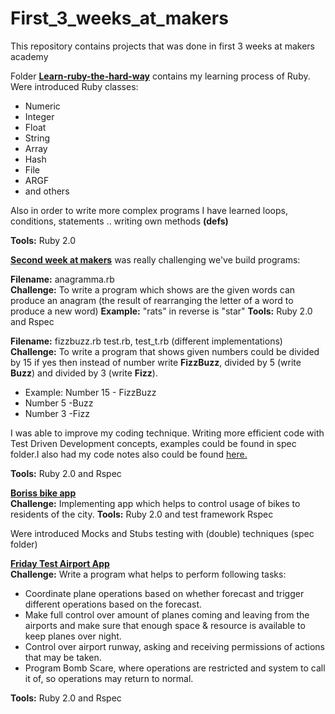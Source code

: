 ﻿First_3_weeks_at_makers
=======================

<p>This repository contains projects that was done in first 3 weeks at makers academy</p>
Folder <a href="https://github.com/violentr/First_3_weeks_at_makers/tree/master/Learn-the-ruby-hard-way-week1"><b>Learn-ruby-the-hard-way</b></a> contains my learning process of Ruby.
Were introduced Ruby classes:
 <ul><li>Numeric</li>
 <li>Integer</li>
 <li>Float</li>
 <li>String</li>
 <li>Array</li>
 <li>Hash</li>
 <li>File</li>
 <li>ARGF</li>
 <li> and others</li>
 </ul>
 <p>Also in order to write more complex programs I have learned loops, conditions, statements .. writing own methods <b>(defs)</b></p>
<b>Tools:</b> Ruby 2.0

<a href="https://github.com/violentr/First_3_weeks_at_makers/tree/master/week2"><b>Second week at makers</b></a> was really challenging we've build programs: 

<b>Filename:</b> anagramma.rb</br>
<b>Challenge:</b> To write a program which shows are the given words can produce an anagram (the result of rearranging the letter of a word to produce a new word)
<b>Example:</b> "rats" in reverse is "star"
<b>Tools:</b> Ruby 2.0 and Rspec
 
<b>Filename:</b> fizzbuzz.rb test.rb, test_t.rb (different implementations)</br>
<b>Challenge:</b> To write a program that shows given numbers could be divided by 15 if yes then instead of number write <b>FizzBuzz</b>, divided by 5 (write <b>Buzz</b>) and divided by 3 (write <b>Fizz</b>).
<ul>
<li>Example: Number 15 - FizzBuzz</li>
<li>Number 5 -Buzz</li>
<li>Number 3 -Fizz</li>
</ul>
<p>I was able to improve my coding technique.
Writing more efficient code with Test Driven Development concepts, examples could be found in spec folder.I also had my code notes also could be found <a href="https://github.com/violentr/First_3_weeks_at_makers/tree/master/week2">here.</a></p>
<b>Tools:</b> Ruby 2.0 and Rspec

<a href="https://github.com/violentr/First_3_weeks_at_makers/tree/master/boriss-bike-app"><b>Boriss bike app</b></a></br>
<b>Challenge:</b> Implementing app which helps to control usage of bikes to residents of the city.
<b>Tools:</b> Ruby 2.0 and test framework Rspec
<p>Were introduced Mocks and Stubs testing with (double) techniques (spec folder)</p>

<a href="https://github.com/violentr/First_3_weeks_at_makers/tree/master/Friday-Test-Airport-App"><b>Friday Test Airport App</b></a></br>
<b>Challenge:</b> Write a program what helps to perform following tasks:
<ul>
<li>Coordinate plane operations based on whether forecast and trigger different operations based on the forecast.</li>
<li>Make full control over amount of planes coming and leaving from the airports and make sure that enough space & resource is available to keep planes over night.</li>
<li>Control over airport runway, asking and receiving permissions of actions that may be taken.</li>
<li>Program Bomb Scare, where operations are restricted and system to call it of, so operations may return to normal.</li>
</ul>
<b>Tools:</b> Ruby 2.0 and Rspec
